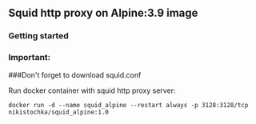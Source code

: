 ## Squid http proxy on Alpine:3.9 image

### Getting started

### Important:
###Don't forget to download squid.conf

Run docker container with squid http proxy server:

```
docker run -d --name squid_alpine --restart always -p 3128:3128/tcp nikistochka/squid_alpine:1.0
```
